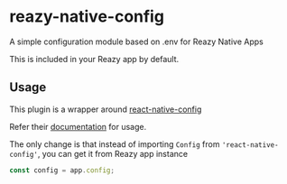 # reazy-native-config
A simple configuration module based on .env for Reazy Native Apps

This is included in your Reazy app by default.

## Usage

This plugin is a wrapper around [react-native-config](https://github.com/luggit/react-native-config)

Refer their [documentation](https://github.com/luggit/react-native-config) for usage.

The only change is that instead of importing `Config` from `'react-native-config'`, you can get it from Reazy app instance

```js
const config = app.config;
```
